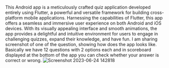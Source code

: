 This Android app is a meticulously crafted quiz application developed entirely using Flutter, a powerful and versatile framework for building cross-platform mobile applications. Harnessing the capabilities of Flutter, this app offers a seamless and immersive user experience on both Android and iOS devices. With its visually appealing interface and smooth animations, the app provides a delightful and intuitive environment for users to engage in challenging quizzes, expand their knowledge, and have fun. 
I am sharing screenshot of one of the question, showing how does the app looks like. Basically we have 12 questions with 2 options each and in scoreboard displayed at the bottom of the app you can check whether your answer is correct or wrong.
![Screenshot 2023-06-24 142818](https://github.com/Naman2857/Quizler_Android_App/assets/91375130/e72db0e8-93e4-4ca6-9832-8316d1a79468)
